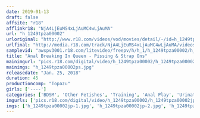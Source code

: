 ```yaml
---
date: 2019-01-13
draft: false
affsite: "r18"
afflinkr18: "NjA4LjEuMS4xLjAuMC4wLjAuMA"
url: "h_1249tpza00002"
urloriginal: "http://www.r18.com/videos/vod/movies/detail/-/id=h_1249tpza00002"
urlfinal: "http://media.r18.com/track/NjA4LjEuMS4xLjAuMC4wLjAuMA/videos/vod/movies/detail/-/id=h_1249tpza00002"
samplevid: "awspv3001.r18.com/litevideo/freepv/h/h_1/h_1249tpza00002/h_1249tpza00002_dmb_w.mp4"
title: "Anal Breaking In Queen - Pissing & Strap Ons"
mainimgurl: "pics.r18.com/digital/video/h_1249tpza00002/h_1249tpza00002ps.jpg"
mainimgs: "h_1249tpza00002ps.jpg"
releasedate: "Jan. 25, 2018"
duration: 45
productioncomp: "Topazu"
girls: ['----']
categories: ['BDSM', 'Other Fetishes', 'Training', 'Anal Play', 'Urination', 'Hi-Def']
imgurls: ['pics.r18.com/digital/video/h_1249tpza00002/h_1249tpza00002jp-1.jpg', 'pics.r18.com/digital/video/h_1249tpza00002/h_1249tpza00002jp-2.jpg', 'pics.r18.com/digital/video/h_1249tpza00002/h_1249tpza00002jp-3.jpg', 'pics.r18.com/digital/video/h_1249tpza00002/h_1249tpza00002jp-4.jpg', 'pics.r18.com/digital/video/h_1249tpza00002/h_1249tpza00002jp-5.jpg', 'pics.r18.com/digital/video/h_1249tpza00002/h_1249tpza00002jp-6.jpg', 'pics.r18.com/digital/video/h_1249tpza00002/h_1249tpza00002jp-7.jpg', 'pics.r18.com/digital/video/h_1249tpza00002/h_1249tpza00002jp-8.jpg', 'pics.r18.com/digital/video/h_1249tpza00002/h_1249tpza00002jp-9.jpg', 'pics.r18.com/digital/video/h_1249tpza00002/h_1249tpza00002jp-10.jpg', 'pics.r18.com/digital/video/h_1249tpza00002/h_1249tpza00002jp-11.jpg', 'pics.r18.com/digital/video/h_1249tpza00002/h_1249tpza00002jp-12.jpg', 'pics.r18.com/digital/video/h_1249tpza00002/h_1249tpza00002jp-13.jpg', 'pics.r18.com/digital/video/h_1249tpza00002/h_1249tpza00002jp-14.jpg', 'pics.r18.com/digital/video/h_1249tpza00002/h_1249tpza00002jp-15.jpg', 'pics.r18.com/digital/video/h_1249tpza00002/h_1249tpza00002jp-16.jpg', 'pics.r18.com/digital/video/h_1249tpza00002/h_1249tpza00002jp-17.jpg', 'pics.r18.com/digital/video/h_1249tpza00002/h_1249tpza00002jp-18.jpg', 'pics.r18.com/digital/video/h_1249tpza00002/h_1249tpza00002jp-19.jpg', 'pics.r18.com/digital/video/h_1249tpza00002/h_1249tpza00002jp-20.jpg']
imgs: ['h_1249tpza00002jp-1.jpg', 'h_1249tpza00002jp-2.jpg', 'h_1249tpza00002jp-3.jpg', 'h_1249tpza00002jp-4.jpg', 'h_1249tpza00002jp-5.jpg', 'h_1249tpza00002jp-6.jpg', 'h_1249tpza00002jp-7.jpg', 'h_1249tpza00002jp-8.jpg', 'h_1249tpza00002jp-9.jpg', 'h_1249tpza00002jp-10.jpg', 'h_1249tpza00002jp-11.jpg', 'h_1249tpza00002jp-12.jpg', 'h_1249tpza00002jp-13.jpg', 'h_1249tpza00002jp-14.jpg', 'h_1249tpza00002jp-15.jpg', 'h_1249tpza00002jp-16.jpg', 'h_1249tpza00002jp-17.jpg', 'h_1249tpza00002jp-18.jpg', 'h_1249tpza00002jp-19.jpg', 'h_1249tpza00002jp-20.jpg']
---
```

